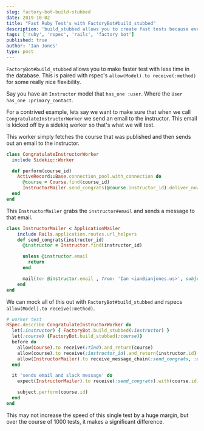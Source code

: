 ```yaml
---
slug: factory-bot-build-stubbed
date: 2019-10-02
title: "Fast Ruby Test's with FactoryBot#build_stubbed"
description: 'build_stubbed allows you to create fast tests because everything is handled in memory with less database hits.'
tags: ['ruby', 'rspec', 'rails', 'factory bot']
published: true
author: 'Ian Jones'
type: post
---
```


`FactoryBot#build_stubbed` allows you to make faster test with less time in the
database. This is paired with rspec's `allow(Model).to receive(:method)` for some
really nice flexibility.

Say you have an `Instructor` model that `has_one :user`. Where the `User has_one :primary_contact`.

For a contrived example, lets say we want to make sure that when we call `CongratulateInstructorWorker`
we send an email to the instructor. This email is kicked off by a sidekiq worker so that's
what we will test.

This worker simply fetches the course that was published and then sends out an
email to the instructor.

```ruby
class CongratulateInstructorWorker
  include Sidekiq::Worker

  def perform(course_id)
    ActiveRecord::Base.connection_pool.with_connection do
      @course = Course.find(course_id)
      InstructorMailer.send_congrats(@course.instructor_id).deliver_now
  end
end
```

This `InstructorMailer` grabs the `instructor#email` and sends a message to that email.

```ruby
class InstructorMailer < ApplicationMailer
    include Rails.application.routes.url_helpers
    def send_congrats(instructor_id)
      @instructor = Instructor.find(instructor_id)

      unless @instructor.email
        return
      end

      mail(to: @instructor.email , from: 'Ian <ian@ianjones.us>', subject: "Congratulations on Your Course Release 🥳")
    end
end
```

We can mock all of this out with `FactoryBot#build_stubbed` and rspecs `allow(Model).to receive(:method)`.

```ruby
# worker test
RSpec.describe CongratulateInstructorWorker do
  let(:instructor) { FactoryBot.build_stubbed(:instructor) }
  let(:course) {FactoryBot.build_stubbed(:course)}
  before do
    allow(Course).to receive(:find).and_return(course)
    allow(course).to receive(:instructor_id).and_return(instructor.id)
    allow(InstructorMailer).to receive_message_chain(:send_congrats, :deliver_now)
  end

  it 'sends email and slack message' do
    expect(InstructorMailer).to receive(:send_congrats).with(course.id)

    subject.perform(course.id)
  end
end
```

This may not increase the speed of this single test by a huge margin, but over the
course of 1000 tests, it makes a significant difference.
